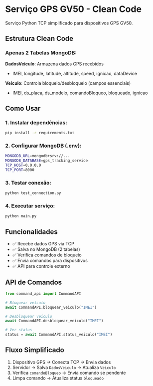 # Serviço GPS GV50 - Clean Code

Serviço Python TCP simplificado para dispositivos GPS GV50.

## Estrutura Clean Code

### Apenas 2 Tabelas MongoDB:

**DadosVeiculo**: Armazena dados GPS recebidos
- IMEI, longitude, latitude, altitude, speed, ignicao, dataDevice

**Veiculo**: Controla bloqueio/desbloqueio (campos essenciais)
- IMEI, ds_placa, ds_modelo, comandoBloqueo, bloqueado, ignicao

## Como Usar

### 1. Instalar dependências:
```bash
pip install -r requirements.txt
```

### 2. Configurar MongoDB (.env):
```bash
MONGODB_URL=mongodb+srv://...
MONGODB_DATABASE=gps_tracking_service
TCP_HOST=0.0.0.0
TCP_PORT=8000
```

### 3. Testar conexão:
```bash
python test_connection.py
```

### 4. Executar serviço:
```bash
python main.py
```

## Funcionalidades

- ✅ Recebe dados GPS via TCP
- ✅ Salva no MongoDB (2 tabelas)
- ✅ Verifica comandos de bloqueio
- ✅ Envia comandos para dispositivos
- ✅ API para controle externo

## API de Comandos

```python
from command_api import CommandAPI

# Bloquear veículo
await CommandAPI.bloquear_veiculo("IMEI")

# Desbloquear veículo  
await CommandAPI.desbloquear_veiculo("IMEI")

# Ver status
status = await CommandAPI.status_veiculo("IMEI")
```

## Fluxo Simplificado

1. Dispositivo GPS → Conecta TCP → Envia dados
2. Servidor → Salva `DadosVeiculo` → Atualiza `Veiculo`  
3. Verifica `comandoBloqueo` → Envia comando se pendente
4. Limpa comando → Atualiza status `bloqueado`